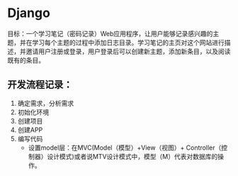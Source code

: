 # Django
目标：一个学习笔记（密码记录）Web应用程序，让用户能够记录感兴趣的主题，并在学习每个主题的过程中添加日志目录。学习笔记的主页对这个网站进行描述，并邀请用户注册或登录，用户登录后可以创建新主题，添加新条目，以及阅读既有的条目。

## 开发流程记录：
1. 确定需求，分析需求
2. 初始化环境
3. 创建项目
4. 创建APP
5. 编写代码
    + 设置model层：在MVC(Model（模型）+View（视图）+ Controller（控制器）设计模式)或者说MTV设计模式中，模型（M）代表对数据库的操作。


